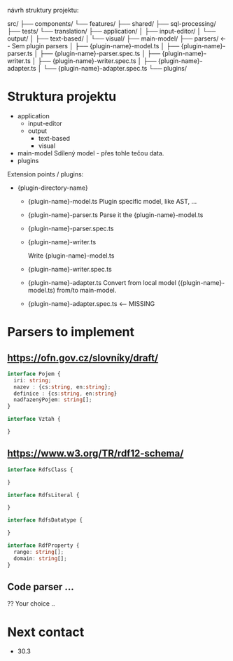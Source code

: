 návrh struktury projektu:

src/
├── components/
└── features/
    ├── shared/
    ├── sql-processing/
    ├── tests/
    └── translation/
        ├── application/
        │   ├── input-editor/
        │   └── output/
        │       ├── text-based/
        │       └── visual/
        ├── main-model/
        ├── parsers/   <-- Sem plugin parsers
        │   ├── {plugin-name}-model.ts
        │   ├── {plugin-name}-parser.ts
        │   ├── {plugin-name}-parser.spec.ts
        │   ├── {plugin-name}-writer.ts
        │   ├── {plugin-name}-writer.spec.ts
        │   ├── {plugin-name}-adapter.ts
        │   └── {plugin-name}-adapter.spec.ts
        └── plugins/



# Struktura projektu
- application
  - input-editor
  - output
    - text-based
    - visual
- main-model
  Sdílený model - přes tohle tečou data.
- plugins


Extension points / plugins:
- {plugin-directory-name}

  - {plugin-name}-model.ts
    Plugin specific model, like AST, ...

  - {plugin-name}-parser.ts
    Parse it the {plugin-name}-model.ts

  - {plugin-name}-parser.spec.ts

  - {plugin-name}-writer.ts

    Write {plugin-name}-model.ts

  - {plugin-name}-writer.spec.ts
  - {plugin-name}-adapter.ts
    Convert from local model ({plugin-name}-model.ts) from/to main-model.
    
  - {plugin-name}-adapter.spec.ts <-- MISSING



# Parsers to implement

## https://ofn.gov.cz/slovníky/draft/
```ts
interface Pojem {
  iri: string;
  nazev : {cs:string, en:string};
  definice : {cs:string, en:string}
  nadřazenýPojem: string[];
}

interface Vztah {

}
```

## https://www.w3.org/TR/rdf12-schema/
```ts
interface RdfsClass {

}

interface RdfsLiteral {

}

interface RdfsDatatype {

}

interface RdfProperty {
  range: string[];
  domain: string[];
}
```

## Code parser ...
?? Your choice ..

# Next contact
- 30.3
